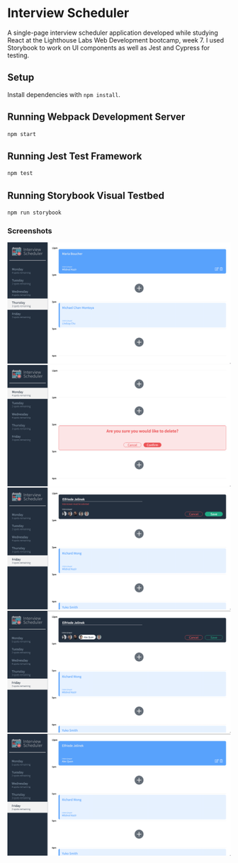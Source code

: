 # Interview Scheduler

A single-page interview scheduler application developed while studying React at the Lighthouse Labs Web Development bootcamp, week 7. I used Storybook to work on UI components as well as Jest and Cypress for testing.

## Setup

Install dependencies with `npm install`.

## Running Webpack Development Server

```sh
npm start
```

## Running Jest Test Framework

```sh
npm test
```

## Running Storybook Visual Testbed

```sh
npm run storybook
```

### Screenshots

!["Show application with interview hover state"](https://github.com/tw77/scheduler/blob/master/docs/interview-hover.png?raw=true)
!["Show confirmation dialog for deleting an interview"](https://github.com/tw77/scheduler/blob/master/docs/interview-remove.png?raw=true)
!["Show form with "Interviewer must be selected" error message"](https://github.com/tw77/scheduler/blob/master/docs/interviewer-must-be-selected.png?raw=true)
!["Show form with interviewer selected state"](https://github.com/tw77/scheduler/blob/master/docs/interviewer-select.png?raw=true)
!["Show successfully saved interview"](https://github.com/tw77/scheduler/blob/master/docs/saved-interview.png?raw=true)
